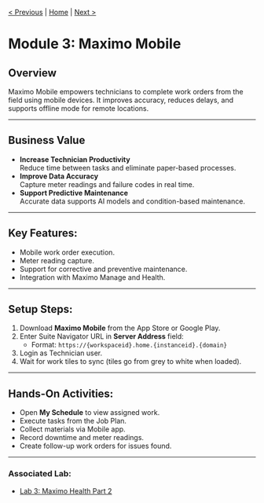 [< Previous](./02-health-part-one.md) | [Home](../README.md) | [Next >](./05-assets-locations.md)

# Module 3: Maximo Mobile

## Overview
Maximo Mobile empowers technicians to complete work orders from the field using mobile devices. It improves accuracy, reduces delays, and supports offline mode for remote locations.

---

## Business Value
- **Increase Technician Productivity**  
  Reduce time between tasks and eliminate paper-based processes.
- **Improve Data Accuracy**  
  Capture meter readings and failure codes in real time.
- **Support Predictive Maintenance**  
  Accurate data supports AI models and condition-based maintenance.

---

## Key Features:
- Mobile work order execution.
- Meter reading capture.
- Support for corrective and preventive maintenance.
- Integration with Maximo Manage and Health.

---

## Setup Steps:
1. Download **Maximo Mobile** from the App Store or Google Play.
2. Enter Suite Navigator URL in **Server Address** field:
   - Format: `https://{workspaceid}.home.{instanceid}.{domain}`
3. Login as Technician user.
4. Wait for work tiles to sync (tiles go from grey to white when loaded).

---

## Hands-On Activities:
- Open **My Schedule** to view assigned work.
- Execute tasks from the Job Plan.
- Collect materials via Mobile app.
- Record downtime and meter readings.
- Create follow-up work orders for issues found.

---

### Associated Lab:
- [Lab 3: Maximo Health Part 2](../labs/03-health-part-two.md)